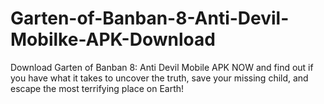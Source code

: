 # Garten-of-Banban-8-Anti-Devil-Mobilke-APK-Download
Download Garten of Banban 8: Anti Devil Mobile APK NOW and find out if you have what it takes to uncover the truth, save your missing child, and escape the most terrifying place on Earth!

